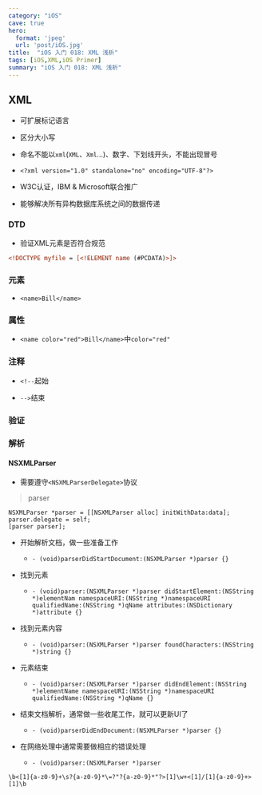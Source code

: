```yaml
---
category: "iOS"
cave: true
hero:
  format: 'jpeg'
  url: 'post/iOS.jpg'
title:  "iOS 入门 018: XML 浅析"
tags: [iOS,XML,iOS Primer]
summary: "iOS 入门 018: XML 浅析"
---
```

## XML

* 可扩展标记语言

* 区分大小写

* 命名不能以`xml`(`XML`、`Xml`...)、数字、下划线开头，不能出现冒号

* `<?xml version="1.0" standalone="no" encoding="UTF-8"?>`

* W3C认证，IBM & Microsoft联合推广

* 能够解决所有异构数据库系统之间的数据传递

### DTD

* 验证XML元素是否符合规范

>

```xml
<!DOCTYPE myfile = [<!ELEMENT name (#PCDATA)>]>
```

### 元素

* `<name>Bill</name>`

### 属性

* `<name color="red">Bill</name>`中`color="red"`

### 注释

* `<!--`起始

* `-->`结束

### 验证

### 解析
#### NSXMLParser

* 需要遵守`<NSXMLParserDelegate>`协议

> parser

```objc
NSXMLParser *parser = [[NSXMLParser alloc] initWithData:data];
parser.delegate = self;
[parser parser];
```

* 开始解析文档，做一些准备工作

	* `- (void)parserDidStartDocument:(NSXMLParser *)parser {}`

* 找到元素

	* `- (void)parser:(NSXMLParser *)parser didStartElement:(NSString *)elementNam namespaceURI:(NSString *)namespaceURI qualifiedName:(NSString *)qName attributes:(NSDictionary *)attribute {}`

* 找到元素内容

	* `- (void)parser:(NSXMLParser *)parser foundCharacters:(NSString *)string {}`

* 元素结束

	* `- (void)parser:(NSXMLParser *)parser didEndElement:(NSString *)elementName namespaceURI:(NSString *)namespaceURI qualifiedName:(NSString *)qName {}`

* 结束文档解析，通常做一些收尾工作，就可以更新UI了

	* `- (void)parserDidEndDocument:(NSXMLParser *)parser {}`

* 在网络处理中通常需要做相应的错误处理

	* `- (void)parser:(NSXMLParser *)parser `

`\b<[1]{a-z0-9}+\s?{a-z0-9}*\=?"?{a-z0-9}*"?>[1]\w+<[1]/[1]{a-z0-9}+>[1]\b`




